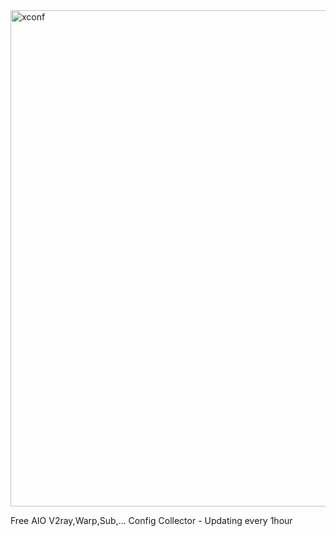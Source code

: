 <img width="794" alt="xconf" src="https://github.com/claxpoint/xconfig/assets/108075466/2569b9ff-ce64-4656-b027-530cc2d2f90d">

Free AIO V2ray,Warp,Sub,... Config Collector - Updating every 1hour

